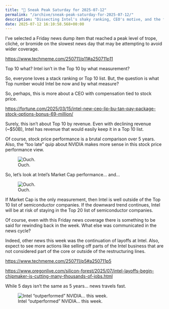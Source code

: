 ```yaml
---
title: "🔮 Sneak Peak Saturday for 2025-07-12"
permalink: "/archive/sneak-peak-saturday-for-2025-07-12/"
description: "Dissecting Intel's shaky ranking, CEO's motive, and the firm's struggles amid layoffs / divestitures"
date: 2025-07-12 16:10:58.568+00:00
---
```


<!-- buttondown-editor-mode: fancy --><p>I’ve selected a Friday news dump item that reached a peak level of trope, cliché, or bromide on the slowest news day that may be attempting to avoid wider coverage.</p><p><a target="_blank" rel="noopener noreferrer nofollow" href="https://www.techmeme.com/250711/p11#a250711p11">https://www.techmeme.com/250711/p11#a250711p11</a></p><p>Top 10 what? Intel isn’t in the Top 10 by what measurement?</p><p>So, everyone loves a stack ranking or Top 10 list. But, the question is what Top number would Intel be now and by what measure?</p><p>So, perhaps, this is more about a CEO with compensation tied to stock price.</p><p><a target="_blank" rel="noopener noreferrer nofollow" href="https://fortune.com/2025/03/15/intel-new-ceo-lip-bu-tan-pay-package-stock-options-bonus-69-million/">https://fortune.com/2025/03/15/intel-new-ceo-lip-bu-tan-pay-package-stock-options-bonus-69-million/</a></p><p>Surely, this isn’t about Top 10 by revenue. Even with declining revenue (~$50B), Intel has revenue that would easily keep it in a Top 10 list.</p><p>Of course, stock price performance is a brutal comparison over 5 years. Also, the “too late” quip about NVIDIA makes more sense in this stock price performance view.</p><figure><img src="https://assets.buttondown.email/images/eab9cbe4-4bee-4a45-a9cb-d62a4158ba60.png?w=960&amp;fit=max" alt="Ouch." draggable="false"><figcaption>Ouch.</figcaption></figure><p>So, let’s look at Intel’s Market Cap performance… and…</p><figure><img src="https://assets.buttondown.email/images/59c5e6e8-a416-4bdf-b15d-6b3d8995e421.png?w=960&amp;fit=max" alt="Ouch." draggable="false"><figcaption>Ouch.</figcaption></figure><p>If Market Cap is the only measurement, then Intel is well outside of the Top 10 list of semiconductor companies. If the downward trend continues, Intel will be at risk of staying in the Top 20 list of semiconductor companies.</p><p>Of course, even with this Friday news coverage there is something to be said for rewinding back in the week. What else was communicated in the news cycle?</p><p>Indeed, other news this week was the continuation of layoffs at Intel. Also, expect to see more actions like selling off parts of the Intel business that are not considered part of the core or outside of the restructuring lines.</p><p><a target="_blank" rel="noopener noreferrer nofollow" href="https://www.techmeme.com/250711/p5#a250711p5">https://www.techmeme.com/250711/p5#a250711p5</a></p><p><a target="_blank" rel="noopener noreferrer nofollow" href="https://www.oregonlive.com/silicon-forest/2025/07/intel-layoffs-begin-chipmaker-is-cutting-many-thousands-of-jobs.html">https://www.oregonlive.com/silicon-forest/2025/07/intel-layoffs-begin-chipmaker-is-cutting-many-thousands-of-jobs.html</a></p><p>While 5 days isn’t the same as 5 years… news travels fast.</p><figure><img src="https://assets.buttondown.email/images/13c3e26c-92d6-44c3-aab0-344a310e66e9.png?w=960&amp;fit=max" alt="Intel “outperformed” NVIDIA… this week." draggable="false"><figcaption>Intel “outperformed” NVIDIA… this week.</figcaption></figure><p></p><p></p><p></p><p></p><p></p><p></p>